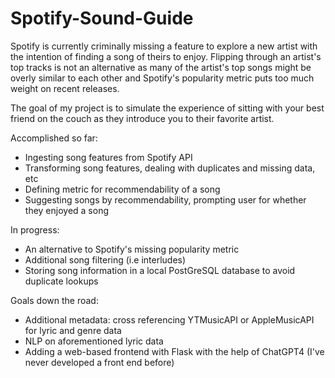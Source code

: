 # Spotify-Sound-Guide

Spotify is currently criminally missing a feature to explore a new artist with the intention of finding a song of theirs to enjoy. Flipping through an artist's top tracks is not an alternative as many of the artist's top songs might be overly similar to each other and Spotify's popularity metric puts too much weight on recent releases.

The goal of my project is to simulate the experience of sitting with your best friend on the couch as they introduce you to their favorite artist.

Accomplished so far:
- Ingesting song features from Spotify API
- Transforming song features, dealing with duplicates and missing data, etc
- Defining metric for recommendability of a song
- Suggesting songs by recommendability, prompting user for whether they enjoyed a song

In progress:
- An alternative to Spotify's missing popularity metric 
- Additional song filtering (i.e interludes)
- Storing song information in a local PostGreSQL database to avoid duplicate lookups

Goals down the road:
- Additional metadata: cross referencing YTMusicAPI or AppleMusicAPI for lyric and genre data
- NLP on aforementioned lyric data
- Adding a web-based frontend with Flask with the help of ChatGPT4 (I've never developed a front end before)
